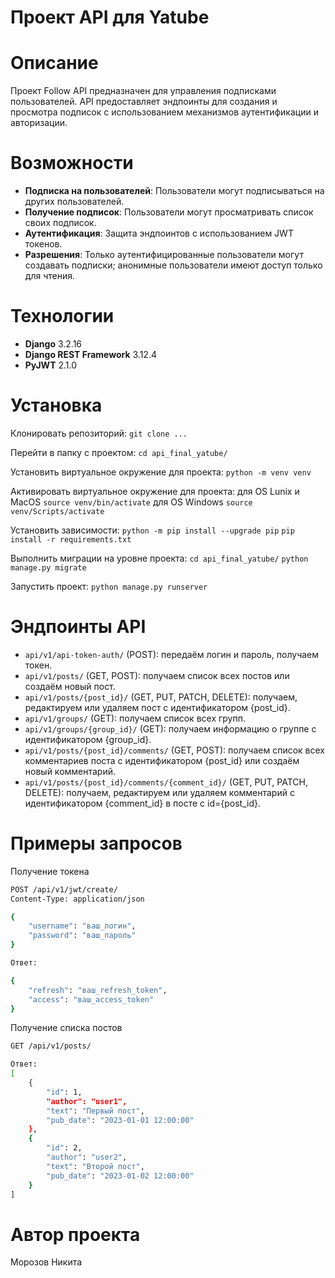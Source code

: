 # Проект API для Yatube

# Описание
Проект Follow API предназначен для управления подписками пользователей. API предоставляет эндпоинты для создания и просмотра подписок с использованием механизмов аутентификации и авторизации.

# Возможности
- **Подписка на пользователей**: Пользователи могут подписываться на других пользователей.
- **Получение подписок**: Пользователи могут просматривать список своих подписок.
- **Аутентификация**: Защита эндпоинтов с использованием JWT токенов.
- **Разрешения**: Только аутентифицированные пользователи могут создавать подписки; анонимные пользователи имеют доступ только для чтения.

# Технологии
- **Django** 3.2.16
- **Django REST Framework** 3.12.4
- **PyJWT** 2.1.0

# Установка
Клонировать репозиторий:
`git clone ...`

Перейти в папку с проектом:
`cd api_final_yatube/ `

Установить виртуальное окружение для проекта:
`python -m venv venv`

Активировать виртуальное окружение для проекта:
для OS Lunix и MacOS
`source venv/bin/activate`
для OS Windows
`source venv/Scripts/activate`

Установить зависимости:
`python -m pip install --upgrade pip`
`pip install -r requirements.txt`

Выполнить миграции на уровне проекта:
`cd api_final_yatube/`
`python manage.py migrate`

Запустить проект:
`python manage.py runserver`

# Эндпоинты API
- `api/v1/api-token-auth/` (POST): передаём логин и пароль, получаем токен.
- `api/v1/posts/` (GET, POST): получаем список всех постов или создаём новый пост.
- `api/v1/posts/{post_id}/` (GET, PUT, PATCH, DELETE): получаем, редактируем или удаляем пост с идентификатором {post_id}.
- `api/v1/groups/` (GET): получаем список всех групп.
- `api/v1/groups/{group_id}/` (GET): получаем информацию о группе с идентификатором {group_id}.
- `api/v1/posts/{post_id}/comments/` (GET, POST): получаем список всех комментариев поста с идентификатором {post_id} или создаём новый комментарий.
- `api/v1/posts/{post_id}/comments/{comment_id}/` (GET, PUT, PATCH, DELETE): получаем, редактируем или удаляем комментарий с идентификатором {comment_id} в посте с id={post_id}.

# Примеры запросов


Получение токена
```sh
POST /api/v1/jwt/create/
Content-Type: application/json

{
    "username": "ваш_логин",
    "password": "ваш_пароль"
}

Ответ:

{
    "refresh": "ваш_refresh_token",
    "access": "ваш_access_token"
}

```

Получение списка постов

```sh
GET /api/v1/posts/

Ответ:
[
    {
        "id": 1,
        "author": "user1",
        "text": "Первый пост",
        "pub_date": "2023-01-01 12:00:00"
    },
    {
        "id": 2,
        "author": "user2",
        "text": "Второй пост",
        "pub_date": "2023-01-02 12:00:00"
    }
]

```
# Автор проекта
Морозов Никита 
